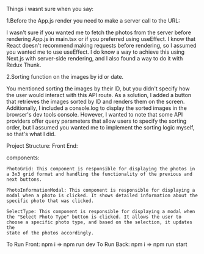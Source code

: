 Things i wasnt sure when you say:

1.Before the App.js render you need to make a server call to the URL:

I wasn't sure if you wanted me to fetch the photos from the server before rendering App.js in main.tsx or if you preferred using useEffect. I know that React doesn't recommend making requests before rendering, so I assumed you wanted me to use useEffect. I do know a way to achieve this using Next.js with server-side rendering, and I also found a way to do it with Redux Thunk.

2.Sorting function on the images by id or date.

You mentioned sorting the images by their ID, but you didn't specify how the user would interact with this API route. As a solution, I added a button that retrieves the images sorted by ID and renders them on the screen. Additionally, I included a console.log to display the sorted images in the browser's dev tools console. However, I wanted to note that some API providers offer query parameters that allow users to specify the sorting order, but I assumed you wanted me to implement the sorting logic myself, so that's what I did.

Project Structure:
Front End:

components:
     
    PhotoGrid: This component is responsible for displaying the photos in a 3x3 grid format and handling the functionality of the previous and next buttons.
            
    PhotoInformationModal: This component is responsible for displaying a modal when a photo is clicked. It shows detailed information about the specific photo that was clicked.
            
    SelectType: This component is responsible for displaying a modal when the "Select Photo Type" button is clicked. It allows the user to choose a specific photo type, and based on the selection, it updates the  
    state of the photos accordingly.

To Run Front: npm i => npm run dev
To Run Back: npm i => npm run start
